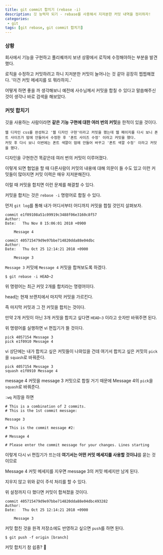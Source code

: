 ```yaml
---
title: git commit 합치기 (rebase -i)
description: 깃 능력자 되기 - rebase를 사용해서 지저분한 커밋 내역을 정리하자!
categories:
 - git
tags: [git rebase, git commit 합치기]
---
```


### 상황

회사에서 기능을 구현하고 풀리퀘까지 보낸 상황에서 로직에 수정해야하는 부분을 발견했다.

로직을 수정하고 커밋하려고 하니 지저분한 커밋이 늘어나는 것 같아 굉장히 찝찝해졌다. '이건 커밋 메세지를 또 뭐라하지..'

어떻게 하면 좋을 까 생각해보니 예전에 사수님께서 커밋을 합칠 수 있다고 말씀해주신 것이 생각나 바로 검색을 해보았다.



### 커밋 합치기

깃을 사용하는 사람이라면 **같은 기능 구현에 대한 여러 번의 커밋**을 한적이 있을 것이다.

```
웹 디자인 css를 완성하고 '웹 디자인 구현'이라고 커밋을 했는데 웹 페이지를 다시 보니 폰트 사이즈가 맘에 안들어서 수정한 후 '폰트 사이즈 수정' 이라고 커밋을 했다.
커밋 후 다시 보니 이번에는 폰트 색깔이 맘에 안들어 바꾸고 '폰트 색깔 수정' 이라고 커밋을 했다.
```

디자인을 구현한건 똑같은데 여러 번의 커밋이 이루어졌다.

이렇게 되면 협업을 할 때 다른사람이 커밋의 내용에 대해 의문이 들 수도 있고 이런 커밋들이 많아지면 커밋 이력은 매우 지저분해진다.

이럴 때 커밋을 합치면 이런 문제를 해결할 수 있다.

커밋을 합치는 것은 `rebase -i` 명령어로 합칠 수 있다.

먼저 `git log`를 통해 내가 어디서부터 어디까지 커밋을 합칠 것인지 살펴보자.

```shell
commit e1f09108a51c09919c3488f06e3160c8f57
Author: 
Date:   Thu Nov 8 15:06:01 2018 +0900

    Message 4

commit 405715479d9e97bbe714820dda88e04dbc
Author: 
Date:   Thu Oct 25 12:14:21 2018 +0900

    Message 3
```

 `Message 3` 커밋에  `Message 4` 커밋을 합쳐보도록 하겠다.

```
$ git rebase -i HEAD~2 
```

위 명령어는 최근 커밋 2개를 합치라는 명령어이다.  

head는 현재 브랜치에서 마지막 커밋을 가르킨다.

즉 마지막 커밋과 그 전 커밋을 합치는 것이다.

만약 2개 커밋이 아닌 3개 커밋을 합치고 싶다면 `HEAD~3` 이라고 숫자만 바꿔주면 된다.  



위 명령어를 실행하면 vi 편집기가 뜰 것이다. 

```
pick 4057154 Message 3
pick e1f0910 Message 4
```

vi 상단에는 내가 합치고 싶은 커밋들이 나와있을 건데 여기서 합치고 싶은 커밋의 `pick`을 `squash`로 바꿔준다.

 ```
pick 4057154 Message 3
squash e1f0910 Message 4
 ```

message 4 커밋을 message 3 커밋으로 합칠 거기 때문에 Message 4의 `pick`을 `squash`로 바꿔준다.

`:wq` 저장을 하면 

```
# This is a combination of 2 commits.
# This is the 1st commit message:

Message 3

# This is the commit message #2:

# Message 4

# Please enter the commit message for your changes. Lines starting
```

이렇게 다시 vi 편집기가 뜨는데 **여기서는 어떤 커밋 메세지를 사용할 것이냐**를 묻는 것이므로 

Message 4 커밋 메세지를 지우면 message 3의 커밋 메세지만 남게 된다.

지우지 않고 위와 같이 주석 처리를 할 수 있다.  



위 설정까지 다 했다면 커밋이 합쳐졌을 것이다.

```
commit 405715479d9e97bbe714820dda88e04dbc493282
Author: 
Date:   Thu Oct 25 12:14:21 2018 +0900

    Message 3
```

커밋 합친 것을 원격 저장소에도 반영하고 싶으면 `push`를 하면 된다.

```
$ git push -f origin [branch]
```



커밋 합치기 참 쉽죵? 🤗